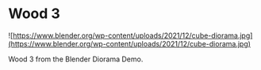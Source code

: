# Wood 3

![https://www.blender.org/wp-content/uploads/2021/12/cube-diorama.jpg](https://www.blender.org/wp-content/uploads/2021/12/cube-diorama.jpg)

Wood 3 from the Blender Diorama Demo.